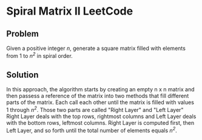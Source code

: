 # Spiral Matrix II LeetCode # 

## Problem ## 

Given a positive integer *n*, generate a square matrix filled with elements from 1 to *n<sup>2</sup>* in spiral order.

## Solution ## 

In this approach, the algorithm starts by creating an empty n x n matrix and then passess a reference of the matrix into two methods that fill different parts of the matrix. Each call each other until the matrix is filled with values 1 through *n<sup>2</sup>*. Those two parts are called "Right Layer" and "Left Layer" Right Layer deals with the top rows, rightmost columns and Left Layer deals with the bottom rows, leftmost columns. Right Layer is computed first, then Left Layer, and so forth until the total number of elements equals *n<sup>2</sup>*. 


